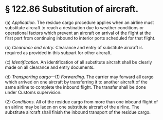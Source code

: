 # § 122.86   Substitution of aircraft.

(a) *Application.* The residue cargo procedure applies when an airline must substitute aircraft to reach a destination due to weather conditions or operational factors which prevent an aircraft on arrival of the flight at the first port from continuing inbound to interior ports scheduled for that flight.


(b) *Clearance and entry.* Clearance and entry of substitute aircraft is required as provided in this subpart for other aircraft.


(c) *Identification.* An identification of all substitute aircraft shall be clearly made on all clearance and entry documents.


(d) *Transporting cargo*—(1) *Forwarding.* The carrier may forward all cargo which arrived on one aircraft by transferring it to another aircraft of the same airline to complete the inbound flight. The transfer shall be done under Customs supervision.


(2) *Conditions.* All of the residue cargo from more than one inbound flight of an airline may be laden on one substitute aircraft of the airline. The substitute aircraft shall finish the inbound transport of the residue cargo.




